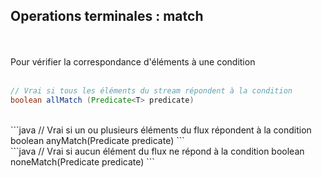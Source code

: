 ## Operations terminales : match
<br><br>
Pour vérifier la correspondance d'éléments à une condition
<br><br>
```java
// Vrai si tous les éléments du stream répondent à la condition
boolean allMatch (Predicate<T> predicate)
```
<br>
```java
// Vrai si un ou plusieurs éléments du flux répondent à la condition
boolean anyMatch(Predicate<? super T> predicate)
```
<br>
```java
// Vrai si aucun élément du flux ne répond à la condition
boolean noneMatch(Predicate<? super T> predicate)
```
<br><br>